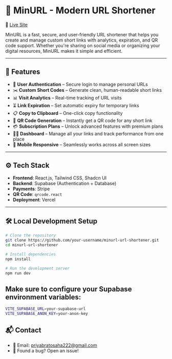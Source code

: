 # 🔗 MinURL - Modern URL Shortener

🚀 [Live Site](https://min-url-url-shortner.vercel.app/)

MinURL is a fast, secure, and user-friendly URL shortener that helps you create and manage custom short links with analytics, expiration, and QR code support. Whether you're sharing on social media or organizing your digital resources, MinURL makes it simple and efficient.

---

## 🎯 Features

- 🔐 **User Authentication** – Secure login to manage personal URLs
- ✂️ **Custom Short Codes** – Generate clean, human-readable short links
- 📊 **Visit Analytics** – Real-time tracking of URL visits
- ⏳ **Link Expiration** – Set automatic expiry for temporary links
- 📋 **Copy to Clipboard** – One-click copy functionality
- 📱 **QR Code Generation** – Instantly get a QR code for any short link
- 💳 **Subscription Plans** – Unlock advanced features with premium plans
- 🧑‍💻 **Dashboard** – Manage all your links and track performance from one place
- 📱 **Mobile Responsive** – Seamlessly works across all screen sizes

---

## ⚙️ Tech Stack

- **Frontend**: React.js, Tailwind CSS, Shadcn UI
- **Backend**: Supabase (Authentication + Database)
- **Payments**: Stripe
- **QR Code**: `qrcode.react`
- **Deployment**: Vercel

---

## 🛠 Local Development Setup

```bash
# Clone the repository
git clone https://github.com/your-username/minurl-url-shortener.git
cd minurl-url-shortener

# Install dependencies
npm install

# Run the development server
npm run dev
```

## Make sure to configure your Supabase environment variables:

```bash
VITE_SUPABASE_URL=your-supabase-url
VITE_SUPABASE_ANON_KEY=your-anon-key
```

## 📬 Contact
- 📧 Email: priyabratosaha222@gmail.com
- 🐛 Found a bug? Open an issue!
